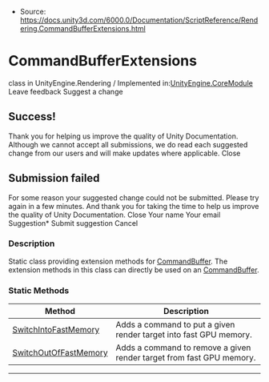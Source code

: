 * Source: https://docs.unity3d.com/6000.0/Documentation/ScriptReference/Rendering.CommandBufferExtensions.html

# CommandBufferExtensions
class in UnityEngine.Rendering
/
Implemented in:[UnityEngine.CoreModule](https://docs.unity3d.com/6000.0/Documentation/ScriptReference/UnityEngine.CoreModule.html)
Leave feedback
Suggest a change
## Success!
Thank you for helping us improve the quality of Unity Documentation. Although we cannot accept all submissions, we do read each suggested change from our users and will make updates where applicable.
Close
## Submission failed
For some reason your suggested change could not be submitted. Please <a>try again</a> in a few minutes. And thank you for taking the time to help us improve the quality of Unity Documentation.
Close
Your name Your email Suggestion* Submit suggestion
Cancel
### Description
Static class providing extension methods for [CommandBuffer](https://docs.unity3d.com/6000.0/Documentation/ScriptReference/Rendering.CommandBuffer.html).
The extension methods in this class can directly be used on an [CommandBuffer](https://docs.unity3d.com/6000.0/Documentation/ScriptReference/Rendering.CommandBuffer.html).
### Static Methods
Method | Description  
---|---  
[SwitchIntoFastMemory](https://docs.unity3d.com/6000.0/Documentation/ScriptReference/Rendering.CommandBufferExtensions.SwitchIntoFastMemory.html) | Adds a command to put a given render target into fast GPU memory.  
[SwitchOutOfFastMemory](https://docs.unity3d.com/6000.0/Documentation/ScriptReference/Rendering.CommandBufferExtensions.SwitchOutOfFastMemory.html) | Adds a command to remove a given render target from fast GPU memory.  
* * *
